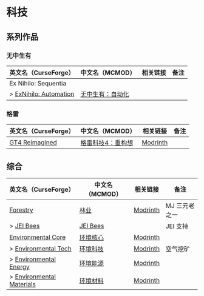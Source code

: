 # 科技

## 系列作品

### 无中生有

| 英文名（CurseForge）                                                                       | 中文名（MCMOD）                                          | 相关链接 | 备注 |
| ------------------------------------------------------------------------------------------ | -------------------------------------------------------- | -------- | ---- |
| Ex Nihilo: Sequentia                                                                       |                                                          |          |      |
| > [ExNihilo: Automation](https://www.curseforge.com/minecraft/mc-mods/exnihilo-automation) | [无中生有：自动化](https://www.mcmod.cn/class/3627.html) |          |      |

### 格雷

| 英文名（CurseForge）                                                          | 中文名（MCMOD）                                           | 相关链接                                  | 备注 |
| ----------------------------------------------------------------------------- | --------------------------------------------------------- | ----------------------------------------- | ---- |
| [GT4 Reimagined](https://www.curseforge.com/minecraft/mc-mods/gt4-reimagined) | [格雷科技4：重构想](https://www.mcmod.cn/class/4477.html) | [Modrinth](https://modrinth.com/mod/gt4r) |      |

## 综合

| 英文名（CurseForge）                                                                              | 中文名（MCMOD）                                  | 相关链接                                                     | 备注          |
| ------------------------------------------------------------------------------------------------- | ------------------------------------------------ | ------------------------------------------------------------ | ------------- |
| [Forestry](https://www.curseforge.com/minecraft/mc-mods/forestry)                                 | [林业](https://www.mcmod.cn/class/5.html)        | [Modrinth](https://modrinth.com/mod/forestry)                | MJ 三元老之一 |
| > [JEI Bees](https://www.curseforge.com/minecraft/mc-mods/jei-bees)                               | [JEI Bees](https://www.mcmod.cn/class/805.html)  |                                                              | JEI 支持      |
| [Environmental Core](https://www.curseforge.com/minecraft/mc-mods/environmental-core)             | [环境核心](https://www.mcmod.cn/class/3270.html) | [Modrinth](https://modrinth.com/mod/environmental-core)      |               |
| > [Environmental Tech](https://www.curseforge.com/minecraft/mc-mods/environmental-tech)           | [环境科技](https://www.mcmod.cn/class/583.html)  | [Modrinth](https://modrinth.com/mod/environmental-tech)      | 空气挖矿      |
| > [Environmental Energy](https://www.curseforge.com/minecraft/mc-mods/environmental-energy)       | [环境能源](https://www.mcmod.cn/class/4236.html) | [Modrinth](https://modrinth.com/mod/environmental-energy)    |               |
| > [Environmental Materials](https://www.curseforge.com/minecraft/mc-mods/environmental-materials) | [环境材料](https://www.mcmod.cn/class/7079.html) | [Modrinth](https://modrinth.com/mod/environmental-materials) |               |
